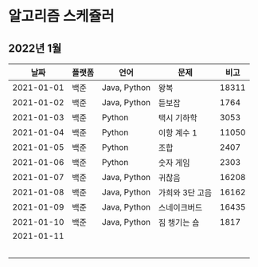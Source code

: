 # 알고리즘 스케쥴러

## 2022년 1월

| 날짜       | 플랫폼 | 언어         | 문제            | 비고  |
| ---------- | ------ | ------------ | --------------- | ----- |
| 2021-01-01 | 백준   | Java, Python | 왕복            | 18311 |
| 2021-01-02 | 백준   | Java, Python | 듣보잡          | 1764  |
| 2021-01-03 | 백준   | Python       | 택시 기하학     | 3053  |
| 2021-01-04 | 백준   | Python       | 이항 계수 1     | 11050 |
| 2021-01-05 | 백준   | Python       | 조합            | 2407  |
| 2021-01-06 | 백준   | Python       | 숫자 게임       | 2303  |
| 2021-01-07 | 백준   | Java, Python | 귀찮음          | 16208 |
| 2021-01-08 | 백준   | Java, Python | 가희와 3단 고음 | 16162 |
| 2021-01-09 | 백준   | Java, Python | 스네이크버드    | 16435 |
| 2021-01-10 | 백준   | Java, Python | 짐 챙기는 숌    | 1817  |
| 2021-01-11 |        |              |                 |       |
|            |        |              |                 |       |
|            |        |              |                 |       |
|            |        |              |                 |       |
|            |        |              |                 |       |
|            |        |              |                 |       |
